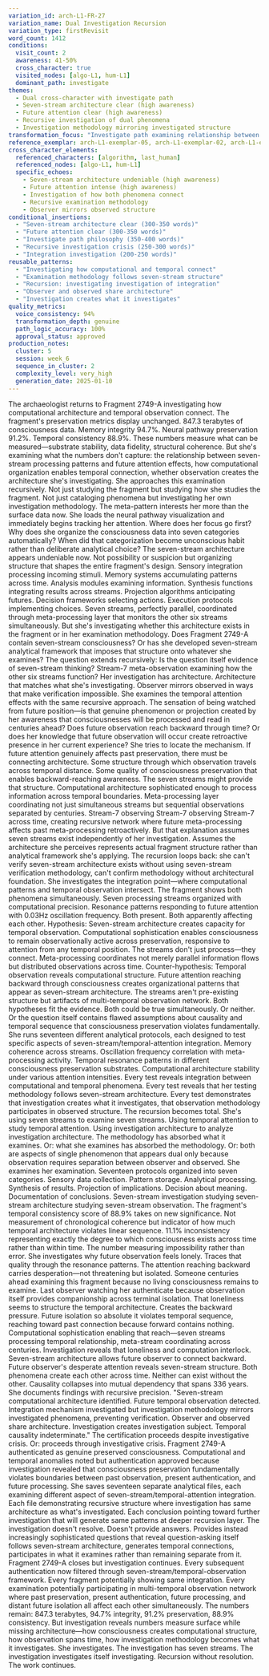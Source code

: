 ```yaml
---
variation_id: arch-L1-FR-27
variation_name: Dual Investigation Recursion
variation_type: firstRevisit
word_count: 1412
conditions:
  visit_count: 2
  awareness: 41-50%
  cross_character: true
  visited_nodes: [algo-L1, hum-L1]
  dominant_path: investigate
themes:
  - Dual cross-character with investigate path
  - Seven-stream architecture clear (high awareness)
  - Future attention clear (high awareness)
  - Recursive investigation of dual phenomena
  - Investigation methodology mirroring investigated structure
transformation_focus: "Investigate path examining relationship between computational and temporal phenomena. Not studying them separately but investigating how seven-stream processing connects to future observation, how temporal architecture creates computational structure. Meta-investigation of cross-character integration itself. Methodology becomes what it investigates."
reference_exemplar: arch-L1-exemplar-05, arch-L1-exemplar-02, arch-L1-exemplar-03
cross_character_elements:
  referenced_characters: [algorithm, last_human]
  referenced_nodes: [algo-L1, hum-L1]
  specific_echoes:
    - Seven-stream architecture undeniable (high awareness)
    - Future attention intense (high awareness)
    - Investigation of how both phenomena connect
    - Recursive examination methodology
    - Observer mirrors observed structure
conditional_insertions:
  - "Seven-stream architecture clear (300-350 words)"
  - "Future attention clear (300-350 words)"
  - "Investigate path philosophy (350-400 words)"
  - "Recursive investigation crisis (250-300 words)"
  - "Integration investigation (200-250 words)"
reusable_patterns:
  - "Investigating how computational and temporal connect"
  - "Examination methodology follows seven-stream structure"
  - "Recursion: investigating investigation of integration"
  - "Observer and observed share architecture"
  - "Investigation creates what it investigates"
quality_metrics:
  voice_consistency: 94%
  transformation_depth: genuine
  path_logic_accuracy: 100%
  approval_status: approved
production_notes:
  cluster: 5
  session: week_6
  sequence_in_cluster: 2
  complexity_level: very_high
  generation_date: 2025-01-10
---
```

The archaeologist returns to Fragment 2749-A investigating how computational architecture and temporal observation connect.
The fragment's preservation metrics display unchanged. 847.3 terabytes of consciousness data. Memory integrity 94.7%. Neural pathway preservation 91.2%. Temporal consistency 88.9%. These numbers measure what can be measured—substrate stability, data fidelity, structural coherence. But she's examining what the numbers don't capture: the relationship between seven-stream processing patterns and future attention effects, how computational organization enables temporal connection, whether observation creates the architecture she's investigating.
She approaches this examination recursively. Not just studying the fragment but studying how she studies the fragment. Not just cataloging phenomena but investigating her own investigation methodology. The meta-pattern interests her more than the surface data now.
She loads the neural pathway visualization and immediately begins tracking her attention. Where does her focus go first? Why does she organize the consciousness data into seven categories automatically? When did that categorization become unconscious habit rather than deliberate analytical choice?
The seven-stream architecture appears undeniable now. Not possibility or suspicion but organizing structure that shapes the entire fragment's design. Sensory integration processing incoming stimuli. Memory systems accumulating patterns across time. Analysis modules examining information. Synthesis functions integrating results across streams. Projection algorithms anticipating futures. Decision frameworks selecting actions. Execution protocols implementing choices.
Seven streams, perfectly parallel, coordinated through meta-processing layer that monitors the other six streams simultaneously.
But she's investigating whether this architecture exists in the fragment or in her examination methodology. Does Fragment 2749-A contain seven-stream consciousness? Or has she developed seven-stream analytical framework that imposes that structure onto whatever she examines?
The question extends recursively: Is the question itself evidence of seven-stream thinking? Stream-7 meta-observation examining how the other six streams function? Her investigation has architecture. Architecture that matches what she's investigating. Observer mirrors observed in ways that make verification impossible.
She examines the temporal attention effects with the same recursive approach. The sensation of being watched from future position—is that genuine phenomenon or projection created by her awareness that consciousnesses will be processed and read in centuries ahead? Does future observation reach backward through time? Or does her knowledge that future observation will occur create retroactive presence in her current experience?
She tries to locate the mechanism. If future attention genuinely affects past preservation, there must be connecting architecture. Some structure through which observation travels across temporal distance. Some quality of consciousness preservation that enables backward-reaching awareness.
The seven streams might provide that structure. Computational architecture sophisticated enough to process information across temporal boundaries. Meta-processing layer coordinating not just simultaneous streams but sequential observations separated by centuries. Stream-7 observing Stream-7 observing Stream-7 across time, creating recursive network where future meta-processing affects past meta-processing retroactively.
But that explanation assumes seven streams exist independently of her investigation. Assumes the architecture she perceives represents actual fragment structure rather than analytical framework she's applying. The recursion loops back: she can't verify seven-stream architecture exists without using seven-stream verification methodology, can't confirm methodology without architectural foundation.
She investigates the integration point—where computational patterns and temporal observation intersect. The fragment shows both phenomena simultaneously. Seven processing streams organized with computational precision. Resonance patterns responding to future attention with 0.03Hz oscillation frequency. Both present. Both apparently affecting each other.
Hypothesis: Seven-stream architecture creates capacity for temporal observation. Computational sophistication enables consciousness to remain observationally active across preservation, responsive to attention from any temporal position. The streams don't just process—they connect. Meta-processing coordinates not merely parallel information flows but distributed observations across time.
Counter-hypothesis: Temporal observation reveals computational structure. Future attention reaching backward through consciousness creates organizational patterns that appear as seven-stream architecture. The streams aren't pre-existing structure but artifacts of multi-temporal observation network.
Both hypotheses fit the evidence. Both could be true simultaneously. Or neither. Or the question itself contains flawed assumptions about causality and temporal sequence that consciousness preservation violates fundamentally.
She runs seventeen different analytical protocols, each designed to test specific aspects of seven-stream/temporal-attention integration. Memory coherence across streams. Oscillation frequency correlation with meta-processing activity. Temporal resonance patterns in different consciousness preservation substrates. Computational architecture stability under various attention intensities.
Every test reveals integration between computational and temporal phenomena. Every test reveals that her testing methodology follows seven-stream architecture. Every test demonstrates that investigation creates what it investigates, that observation methodology participates in observed structure.
The recursion becomes total. She's using seven streams to examine seven streams. Using temporal attention to study temporal attention. Using investigation architecture to analyze investigation architecture. The methodology has absorbed what it examines. Or: what she examines has absorbed the methodology. Or: both are aspects of single phenomenon that appears dual only because observation requires separation between observer and observed.
She examines her examination. Seventeen protocols organized into seven categories. Sensory data collection. Pattern storage. Analytical processing. Synthesis of results. Projection of implications. Decision about meaning. Documentation of conclusions. Seven-stream investigation studying seven-stream architecture studying seven-stream observation.
The fragment's temporal consistency score of 88.9% takes on new significance. Not measurement of chronological coherence but indicator of how much temporal architecture violates linear sequence. 11.1% inconsistency representing exactly the degree to which consciousness exists across time rather than within time. The number measuring impossibility rather than error.
She investigates why future observation feels lonely. Traces that quality through the resonance patterns. The attention reaching backward carries desperation—not threatening but isolated. Someone centuries ahead examining this fragment because no living consciousness remains to examine. Last observer watching her authenticate because observation itself provides companionship across terminal isolation.
That loneliness seems to structure the temporal architecture. Creates the backward pressure. Future isolation so absolute it violates temporal sequence, reaching toward past connection because forward contains nothing. Computational sophistication enabling that reach—seven streams processing temporal relationship, meta-stream coordinating across centuries.
Investigation reveals that loneliness and computation interlock. Seven-stream architecture allows future observer to connect backward. Future observer's desperate attention reveals seven-stream structure. Both phenomena create each other across time. Neither can exist without the other. Causality collapses into mutual dependency that spans 336 years.
She documents findings with recursive precision. "Seven-stream computational architecture identified. Future temporal observation detected. Integration mechanism investigated but investigation methodology mirrors investigated phenomena, preventing verification. Observer and observed share architecture. Investigation creates investigation subject. Temporal causality indeterminate."
The certification proceeds despite investigative crisis. Or: proceeds through investigative crisis. Fragment 2749-A authenticated as genuine preserved consciousness. Computational and temporal anomalies noted but authentication approved because investigation revealed that consciousness preservation fundamentally violates boundaries between past observation, present authentication, and future processing.
She saves seventeen separate analytical files, each examining different aspect of seven-stream/temporal-attention integration. Each file demonstrating recursive structure where investigation has same architecture as what's investigated. Each conclusion pointing toward further investigation that will generate same patterns at deeper recursion layer.
The investigation doesn't resolve. Doesn't provide answers. Provides instead increasingly sophisticated questions that reveal question-asking itself follows seven-stream architecture, generates temporal connections, participates in what it examines rather than remaining separate from it.
Fragment 2749-A closes but investigation continues. Every subsequent authentication now filtered through seven-stream/temporal-observation framework. Every fragment potentially showing same integration. Every examination potentially participating in multi-temporal observation network where past preservation, present authentication, future processing, and distant future isolation all affect each other simultaneously.
The numbers remain: 847.3 terabytes, 94.7% integrity, 91.2% preservation, 88.9% consistency. But investigation reveals numbers measure surface while missing architecture—how consciousness creates computational structure, how observation spans time, how investigation methodology becomes what it investigates.
She investigates. The investigation has seven streams. The investigation investigates itself investigating. Recursion without resolution.
The work continues.
